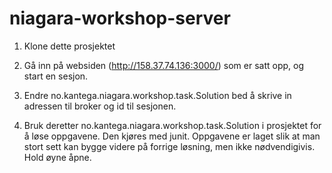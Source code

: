 # niagara-workshop-server

 1. Klone dette prosjektet

 1. Gå inn på websiden (http://158.37.74.136:3000/) som er satt opp, og start en sesjon.
 
 1. Endre no.kantega.niagara.workshop.task.Solution bed å skrive in adressen til broker og id til sesjonen.

 1. Bruk deretter no.kantega.niagara.workshop.task.Solution i prosjektet for å løse oppgavene. Den kjøres med junit.
Oppgavene er laget slik at man stort sett kan bygge videre på forrige løsning, men ikke nødvendigivis. Hold øyne åpne.
